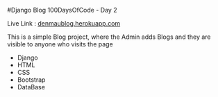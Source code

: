 #Django Blog
100DaysOfCode - Day 2

Live Link : <a href="https://denmaublog.herokuapp.com">denmaublog.herokuapp.com</a>

<p>This is a simple Blog project, where the Admin adds Blogs and they are visible to anyone who visits the page</p>

*   Django  
*   HTML
*   CSS
*   Bootstrap
*   DataBase
